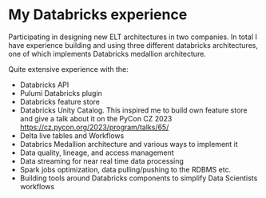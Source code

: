 # My Databricks experience

Participating in designing new ELT architectures in two companies. In total
I have experience building and using three different databricks architectures,
one of which implements Databricks medallion architecture.

Quite extensive experience with the:
- Databricks API
- Pulumi Databricks plugin
- Databricks feature store
- Databricks Unity Catalog.
This inspired me to build own feature store and give a talk about it
on the PyCon CZ 2023 <https://cz.pycon.org/2023/program/talks/65/>
- Delta live tables and Workflows
- Databrics Medallion architecture and various ways to implement it
- Data quality, lineage, and access management
- Data streaming for near real time data processing
- Spark jobs optimization, data pulling/pushing to the RDBMS etc.
- Building tools around Databricks components to simplify Data Scientists
workflows